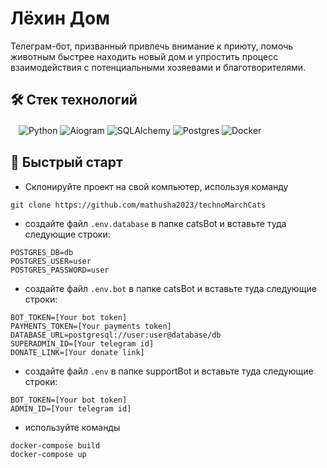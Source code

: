 # Лёхин Дом

Телеграм-бот, призванный привлечь внимание к приюту, помочь животным быстрее находить новый дом и упростить процесс взаимодействия с потенциальными хозяевами и благотворителями.


## 🛠️ Стек технологий
ㅤ![Python](https://img.shields.io/badge/python-3670A0?style=for-the-badge&logo=python&logoColor=ffdd54)
![Aiogram](https://img.shields.io/badge/aiogram-%23000.svg?style=for-the-badge&logo=aiogram&logoColor=white)
![SQLAlchemy](https://img.shields.io/badge/sqlalchemy-4479A1.svg?style=for-the-badge&logo=mysql&logoColor=white)
![Postgres](https://img.shields.io/badge/postgres-%23316192.svg?style=for-the-badge&logo=postgresql&logoColor=white)
![Docker](https://img.shields.io/badge/docker-%230db7ed.svg?style=for-the-badge&logo=docker&logoColor=white)

## 🎯 Быстрый старт
* Склонируйте проект на свой компьютер, используя команду
```
git clone https://github.com/mathusha2023/technoMarchCats
```

* создайте файл `.env.database` в папке catsBot и вставьте туда следующие строки:
```env
POSTGRES_DB=db
POSTGRES_USER=user
POSTGRES_PASSWORD=user
```

* создайте файл `.env.bot` в папке catsBot и вставьте туда следующие строки:
```env
BOT_TOKEN=[Your bot token]
PAYMENTS_TOKEN=[Your payments token]
DATABASE_URL=postgresql://user:user@database/db
SUPERADMIN_ID=[Your telegram id]
DONATE_LINK=[Your donate link]
```

* создайте файл `.env` в папке supportBot и вставьте туда следующие строки:
```env
BOT_TOKEN=[Your bot token]
ADMIN_ID=[Your telegram id]
```

* используйте команды
```
docker-compose build
docker-compose up
```
